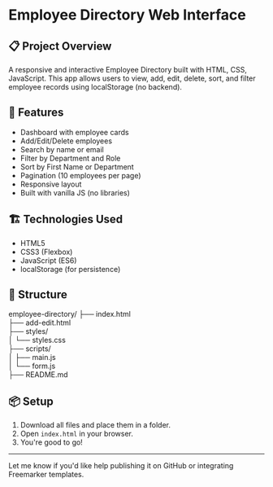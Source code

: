 # Employee Directory Web Interface

## 📋 Project Overview
A responsive and interactive Employee Directory built with HTML, CSS, JavaScript. This app allows users to view, add, edit, delete, sort, and filter employee records using localStorage (no backend).

## 🚀 Features
- Dashboard with employee cards
- Add/Edit/Delete employees
- Search by name or email
- Filter by Department and Role
- Sort by First Name or Department
- Pagination (10 employees per page)
- Responsive layout
- Built with vanilla JS (no libraries)

## 🏗️ Technologies Used
- HTML5
- CSS3 (Flexbox)
- JavaScript (ES6)
- localStorage (for persistence)

## 📂 Structure
employee-directory/
├── index.html  
├── add-edit.html  
├── styles/  
│   └── styles.css  
├── scripts/  
│   ├── main.js  
│   └── form.js  
├── README.md  

## 📦 Setup
1. Download all files and place them in a folder.
2. Open `index.html` in your browser.
3. You're good to go!

---

Let me know if you'd like help publishing it on GitHub or integrating Freemarker templates.
